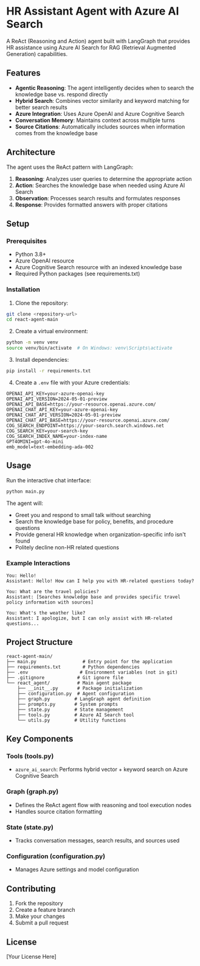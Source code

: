 # HR Assistant Agent with Azure AI Search

A ReAct (Reasoning and Action) agent built with LangGraph that provides HR assistance using Azure AI Search for RAG (Retrieval Augmented Generation) capabilities.

## Features

- **Agentic Reasoning**: The agent intelligently decides when to search the knowledge base vs. respond directly
- **Hybrid Search**: Combines vector similarity and keyword matching for better search results
- **Azure Integration**: Uses Azure OpenAI and Azure Cognitive Search
- **Conversation Memory**: Maintains context across multiple turns
- **Source Citations**: Automatically includes sources when information comes from the knowledge base

## Architecture

The agent uses the ReAct pattern with LangGraph:
1. **Reasoning**: Analyzes user queries to determine the appropriate action
2. **Action**: Searches the knowledge base when needed using Azure AI Search
3. **Observation**: Processes search results and formulates responses
4. **Response**: Provides formatted answers with proper citations

## Setup

### Prerequisites

- Python 3.8+
- Azure OpenAI resource
- Azure Cognitive Search resource with an indexed knowledge base
- Required Python packages (see requirements.txt)

### Installation

1. Clone the repository:
```bash
git clone <repository-url>
cd react-agent-main
```

2. Create a virtual environment:
```bash
python -m venv venv
source venv/bin/activate  # On Windows: venv\Scripts\activate
```

3. Install dependencies:
```bash
pip install -r requirements.txt
```

4. Create a `.env` file with your Azure credentials:
```env
OPENAI_API_KEY=your-azure-openai-key
OPENAI_API_VERSION=2024-05-01-preview
OPENAI_API_BASE=https://your-resource.openai.azure.com/
OPENAI_CHAT_API_KEY=your-azure-openai-key
OPENAI_CHAT_API_VERSION=2024-05-01-preview
OPENAI_CHAT_API_BASE=https://your-resource.openai.azure.com/
COG_SEARCH_ENDPOINT=https://your-search.search.windows.net
COG_SEARCH_KEY=your-search-key
COG_SEARCH_INDEX_NAME=your-index-name
GPT4OMINI=gpt-4o-mini
emb_model=text-embedding-ada-002
```

## Usage

Run the interactive chat interface:

```bash
python main.py
```

The agent will:
- Greet you and respond to small talk without searching
- Search the knowledge base for policy, benefits, and procedure questions
- Provide general HR knowledge when organization-specific info isn't found
- Politely decline non-HR related questions

### Example Interactions

```
You: Hello!
Assistant: Hello! How can I help you with HR-related questions today?

You: What are the travel policies?
Assistant: [Searches knowledge base and provides specific travel policy information with sources]

You: What's the weather like?
Assistant: I apologize, but I can only assist with HR-related questions...
```

## Project Structure

```
react-agent-main/
├── main.py                 # Entry point for the application
├── requirements.txt        # Python dependencies
├── .env                   # Environment variables (not in git)
├── .gitignore            # Git ignore file
└── react_agent/          # Main agent package
    ├── __init__.py       # Package initialization
    ├── configuration.py  # Agent configuration
    ├── graph.py         # LangGraph agent definition
    ├── prompts.py       # System prompts
    ├── state.py         # State management
    ├── tools.py         # Azure AI Search tool
    └── utils.py         # Utility functions
```

## Key Components

### Tools (tools.py)
- `azure_ai_search`: Performs hybrid vector + keyword search on Azure Cognitive Search

### Graph (graph.py)
- Defines the ReAct agent flow with reasoning and tool execution nodes
- Handles source citation formatting

### State (state.py)
- Tracks conversation messages, search results, and sources used

### Configuration (configuration.py)
- Manages Azure settings and model configuration

## Contributing

1. Fork the repository
2. Create a feature branch
3. Make your changes
4. Submit a pull request

## License

[Your License Here]